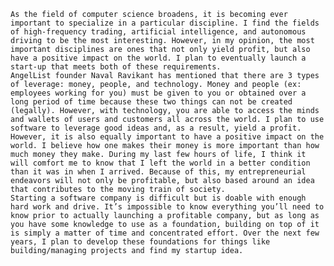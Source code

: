 	As the field of computer science broadens, it is becoming ever important to specialize in a particular discipline. I find the fields of high-frequency trading, artificial intelligence, and autonomous driving to be the most interesting. However, in my opinion, the most important disciplines are ones that not only yield profit, but also have a positive impact on the world. I plan to eventually launch a start-up that meets both of these requirements.
	AngelList founder Naval Ravikant has mentioned that there are 3 types of leverage: money, people, and technology. Money and people (ex: employees working for you) must be given to you or obtained over a long period of time because these two things can not be created (legally). However, with technology, you are able to access the minds and wallets of users and customers all across the world. I plan to use software to leverage good ideas and, as a result, yield a profit.
	However, it is also equally important to have a positive impact on the world. I believe how one makes their money is more important than how much money they make. During my last few hours of life, I think it will comfort me to know that I left the world in a better condition than it was in when I arrived. Because of this, my entrepreneurial endeavors will not only be profitable, but also based around an idea that contributes to the moving train of society.
	Starting a software company is difficult but is doable with enough hard work and drive. It’s impossible to know everything you’ll need to know prior to actually launching a profitable company, but as long as you have some knowledge to use as a foundation, building on top of it is simply a matter of time and concentrated effort. Over the next few years, I plan to develop these foundations for things like building/managing projects and find my startup idea. 
